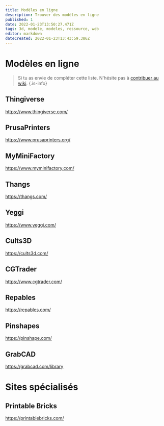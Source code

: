 ```yaml
---
title: Modèles en ligne
description: Trouver des modèles en ligne
published: 1
date: 2022-01-23T13:50:27.471Z
tags: 3d, modele, modeles, ressource, web
editor: markdown
dateCreated: 2022-01-23T13:43:59.386Z
---
```


# Modèles en ligne
> Si tu as envie de compléter cette liste. N'hésite pas à [contribuer au wiki](/fr/contributeur).
{.is-info}

## Thingiverse

https://www.thingiverse.com/

## PrusaPrinters

https://www.prusaprinters.org/

## MyMiniFactory

https://www.myminifactory.com/

## Thangs

https://thangs.com/

## Yeggi

https://www.yeggi.com/

## Cults3D

https://cults3d.com/

## CGTrader 

https://www.cgtrader.com/

## Repables

https://repables.com/

## Pinshapes

https://pinshape.com/

## GrabCAD

https://grabcad.com/library

# Sites spécialisés

## Printable Bricks

https://printablebricks.com/
